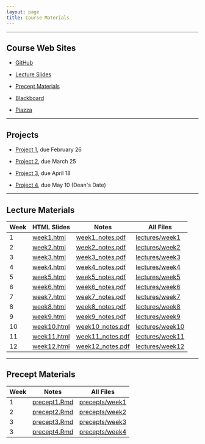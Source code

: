 ```yaml
---
layout: page
title: Course Materials
---
```


----

## Course Web Sites

- [GitHub](https://github.com/SML201)

- [Lecture Slides](https://github.com/SML201/lectures)

- [Precept Materials](https://github.com/SML201/precepts)

- [Blackboard](https://blackboard.princeton.edu/webapps/pu-courseredirect-bb_bb60/find.jsp?course_id=SML201_S2016)

- [Piazza](https://piazza.com/princeton/spring2016/sml201/home)


----

## Projects

- [Project 1](https://github.com/SML201/project1), due February 26

- [Project 2](https://github.com/SML201/project2), due March 25

- [Project 3](https://github.com/SML201/project3), due April 18

- [Project 4](https://github.com/SML201/project4), due May 10 (Dean's Date)

----

## Lecture Materials

Week | HTML Slides | Notes | All Files
-----|-------------| ----- | ----------
1 | [week1.html](lectures/week1/week1.html) | [week1_notes.pdf](https://github.com/SML201/lectures/raw/master/week1/week1_notes.pdf) | [lectures/week1](https://github.com/SML201/lectures/tree/master/week1)
2 | [week2.html](http://sml201.github.io/lectures/week2/week2.html) | [week2_notes.pdf](https://github.com/SML201/lectures/raw/master/week2/week2_notes.pdf) | [lectures/week2](https://github.com/SML201/lectures/tree/master/week2)
3 | [week3.html](http://sml201.github.io/lectures/week3/week3.html) | [week3_notes.pdf](https://github.com/SML201/lectures/raw/master/week3/week3_notes.pdf) | [lectures/week3](https://github.com/SML201/lectures/tree/master/week3)
4 | [week4.html](http://sml201.github.io/lectures/week4/week4.html) | [week4_notes.pdf](https://github.com/SML201/lectures/raw/master/week4/week4_notes.pdf) | [lectures/week4](https://github.com/SML201/lectures/tree/master/week4)
5 | [week5.html](http://sml201.github.io/lectures/week5/week5.html) | [week5_notes.pdf](https://github.com/SML201/lectures/raw/master/week5/week5_notes.pdf) | [lectures/week5](https://github.com/SML201/lectures/tree/master/week5)
6 | [week6.html]() | [week6_notes.pdf](https://github.com/SML201/lectures/raw/master/week6/week6_notes.pdf) | [lectures/week6](https://github.com/SML201/lectures/tree/master/week6)
7 | [week7.html]() | [week7_notes.pdf](https://github.com/SML201/lectures/raw/master/week7/week7_notes.pdf) | [lectures/week7](https://github.com/SML201/lectures/tree/master/week7)
8 | [week8.html]() | [week8_notes.pdf](https://github.com/SML201/lectures/raw/master/week8/week8_notes.pdf) | [lectures/week8](https://github.com/SML201/lectures/tree/master/week8)
9 | [week9.html]() | [week9_notes.pdf](https://github.com/SML201/lectures/raw/master/week9/week9_notes.pdf) | [lectures/week9](https://github.com/SML201/lectures/tree/master/week9)
10 | [week10.html]() | [week10_notes.pdf](https://github.com/SML201/lectures/raw/master/week10/week10_notes.pdf) | [lectures/week10](https://github.com/SML201/lectures/tree/master/week10)
11 | [week11.html]() | [week11_notes.pdf](https://github.com/SML201/lectures/raw/master/week11/week11_notes.pdf) | [lectures/week11](https://github.com/SML201/lectures/tree/master/week11)
12 | [week12.html]() | [week12_notes.pdf](https://github.com/SML201/lectures/raw/master/week12/week12_notes.pdf) | [lectures/week12](https://github.com/SML201/lectures/tree/master/week12)

----

## Precept Materials

Week | Notes | All Files 
-----|-------|----------
1 | [precept1.Rmd](https://raw.githubusercontent.com/SML201/precepts/master/week1/precept1.Rmd) | [precepts/week1](https://github.com/SML201/precepts/tree/master/week1) 
2 | [precept2.Rmd](https://raw.githubusercontent.com/SML201/precepts/master/week2/precept2.Rmd) | [precepts/week2](https://github.com/SML201/precepts/tree/master/week2)
3 | [precept3.Rmd](https://raw.githubusercontent.com/SML201/precepts/master/week3/precept3.Rmd) | [precepts/week3](https://github.com/SML201/precepts/tree/master/week3)
3 | [precept4.Rmd](https://raw.githubusercontent.com/SML201/precepts/master/week4/precept4.Rmd) | [precepts/week4](https://github.com/SML201/precepts/tree/master/week4)


